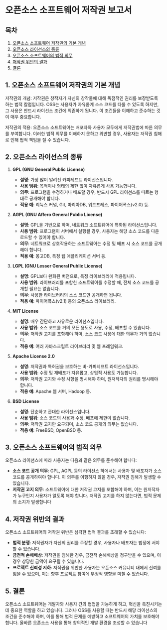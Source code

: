 # 오픈소스 소프트웨어 저작권 보고서

## 목차
1. [오픈소스 소프트웨어 저작권의 기본 개념](#1-오픈소스-소프트웨어-저작권의-기본-개념)
2. [오픈소스 라이선스의 종류](#2-오픈소스-라이선스의-종류)
3. [오픈소스 소프트웨어의 법적 의무](#3-오픈소스-소프트웨어의-법적-의무)
4. [저작권 위반의 결과](#4-저작권-위반의-결과)
5. [결론](#5-결론)

## 1. 오픈소스 소프트웨어 저작권의 기본 개념
저작권의 개념: 저작권은 창작자가 자신의 창작물에 대해 독점적인 권리를 보장받도록 하는 법적 칼럼입니다. OSS는 사용자가 자유롭게 소스 코드를 다룰 수 있도록 하지만, 그 사용은 반드시 라이선스 조건에 의존하게 됩니다. 이 조건들을 이해하고 준수하는 것이 매우 중요합니다.

저작권의 적용: 오픈소스 소프트웨어는 배포자와 사용자 모두에게 저작권법에 따른 의무를 부여합니다. 이러한 법적 의무를 이해하지 못하고 위반할 경우, 사용자는 저작권 침해로 인해 법적 책임을 질 수 있습니다.

## 2. 오픈소스 라이선스의 종류
1. **GPL (GNU General Public License)**
   - **설명**: 가장 많이 알려진 카피레프트 라이선스입니다.
   - **사용 범위**: 목적이나 형태의 제한 없이 자유롭게 사용 가능합니다.
   - **의무**: 프로그램을 수정하거나 배포할 경우, 반드시 GPL 라이선스를 따르는 형태로 공개해야 합니다.
   - **적용 예**: 리눅스 커널, Git, 마리아DB, 워드프레스, 파이어폭스(v2.0) 등.

2. **AGPL (GNU Affero General Public License)**
   - **설명**: GPL을 기반으로 하며, 네트워크 소프트웨어에 특화된 라이선스입니다.
   - **사용 범위**: 프로그램이 서버에서 실행될 경우, 사용자는 해당 소스 코드를 다운로드할 수 있어야 합니다.
   - **의무**: 네트워크로 상호작용하는 소프트웨어는 수정 및 배포 시 소스 코드를 공개해야 합니다.
   - **적용 예**: 몽고DB, 특정 웹 애플리케이션 서버 등.

3. **LGPL (GNU Lesser General Public License)**
   - **설명**: GPL보다 완화된 버전으로, 특정 라이브러리에 적용됩니다.
   - **사용 범위**: 라이브러리를 포함한 소프트웨어를 수정할 때, 전체 소스 코드를 공개할 필요는 없습니다.
   - **의무**: 사용한 라이브러리의 소스 코드만 공개하면 됩니다.
   - **적용 예**: 파이어폭스(v2.1) 등의 오픈소스 라이브러리.

4. **MIT License**
   - **설명**: 매우 간단하고 자유로운 라이선스입니다.
   - **사용 범위**: 소스 코드를 거의 모든 용도로 사용, 수정, 배포할 수 있습니다.
   - **의무**: 저작권 고지를 포함해야 하며, 소스 코드 사용에 대한 의무가 거의 없습니다.
   - **적용 예**: 여러 자바스크립트 라이브러리 및 웹 프레임워크.

5. **Apache License 2.0**
   - **설명**: 저작권과 특허권을 보호하는 비-카피레프트 라이선스입니다.
   - **사용 범위**: 수정 및 재배포가 자유롭고, 상업적 사용도 가능합니다.
   - **의무**: 저작권 고지와 수정 사항을 명시해야 하며, 원저작자의 권리를 명시해야 합니다.
   - **적용 예**: Apache 웹 서버, Hadoop 등.

6. **BSD License**
   - **설명**: 단순하고 관대한 라이선스입니다.
   - **사용 범위**: 소스 코드의 사용과 수정, 배포에 제한이 없습니다.
   - **의무**: 저작권 고지만 요구되며, 소스 코드 공개의 의무는 없습니다.
   - **적용 예**: FreeBSD, OpenBSD 등.

## 3. 오픈소스 소프트웨어의 법적 의무
오픈소스 라이선스에 따라 사용자는 다음과 같은 의무를 준수해야 합니다:
- **소스 코드 공개 의무**: GPL, AGPL 등의 라이선스 하에서는 사용자 및 배포자가 소스 코드를 공개하여야 합니다. 이 의무를 이행하지 않을 경우, 저작권 침해가 발생할 수 있습니다.
- **저작권 고지 의무**: 소프트웨어에 대한 저작권 고지를 포함해야 하며, 이는 원저작자가 누구인지 사용자가 알도록 해야 합니다. 저작권 고지를 하지 않는다면, 법적 문제의 소지가 발생합니다

## 4. 저작권 위반의 결과
오픈소스 소프트웨어의 저작권 위반은 심각한 법적 결과를 초래할 수 있습니다:
- **법적 분쟁**: 저작권자가 자신의 권리를 주장할 경우, 사용자나 배포자는 법정에 서야 할 수 있습니다.
- **금전적 손해배상**: 저작권을 침해한 경우, 금전적 손해배상을 청구받을 수 있으며, 이 경우 상당한 금액이 요구될 수 있습니다.
- **프로젝트 신뢰성 저하**: 저작권을 위반한 사용자는 오픈소스 커뮤니티 내에서 신뢰를 잃을 수 있으며, 이는 향후 프로젝트 참여에 부정적 영향을 미칠 수 있습니다.

## 5. 결론
오픈소스 소프트웨어는 개발자와 사용자 간의 협업을 가능하게 하고, 혁신을 촉진시키는 데 중요한 역할을 하고 있습니다. 그러나 OSS를 사용할 때는 반드시 해당 라이선스의 조건을 준수해야 하며, 이를 통해 법적 문제를 예방하고 소프트웨어의 가치를 보호해야 합니다. 올바른 오픈소스 사용을 통해 창의적인 개발 환경을 조성할 수 있습니다
